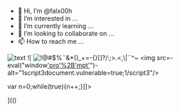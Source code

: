 - 👋 Hi, I’m @falx00h
- 👀 I’m interested in ...
- 🌱 I’m currently learning ...
- 💞️ I’m looking to collaborate on ...
- 📫 How to reach me ...

![text](https://avatars.githubusercontent.com/u/92805783?s=40&v=4)
![
<img src="https://avatars.githubusercontent.com/u/92805783?&s=40&v=" alt="!@#$%¨&*()_+=-{}[]?/:;>.<,\|´`^~"/>
<img src=-eval("window['pro'%2B'mpt'](8)")- alt="1script3document.vulnerable=true;1/script3"/>

<![CDATA[<script>var n=0;while(true){n++;}</script>]]>

](()

